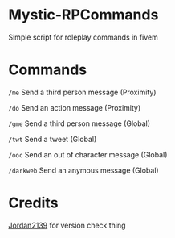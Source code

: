 # Mystic-RPCommands
Simple script for roleplay commands in fivem

# Commands
`/me` Send a third person message (Proximity)

`/do` Send an action message (Proximity)

`/gme` Send a third person message (Global)

`/twt` Send a tweet (Global)

`/ooc` Send an out of character message (Global)

`/darkweb` Send an anymous message (Global)

# Credits
[Jordan2139](https://github.com/Jordan2139) for version check thing
